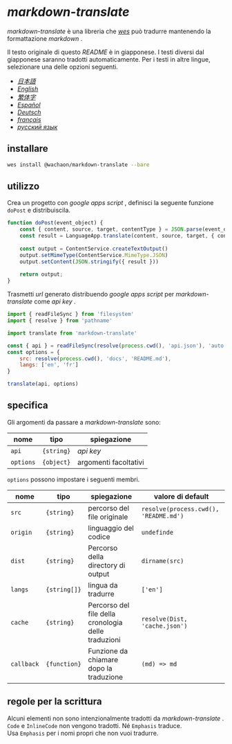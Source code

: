 # *markdown-translate*

*markdown-translate* è una libreria che [*wes*](https://github.com/wachaon/wes) può tradurre mantenendo la formattazione *markdown* .

Il testo originale di questo *README* è in giapponese. I testi diversi dal giapponese saranno tradotti automaticamente. Per i testi in altre lingue, selezionare una delle opzioni seguenti.

*   [*日本語*](/README.md)
*   [*English*](/docs/README.en.md)
*   [*繁体字*](/docs/README.zh-TW.md)
*   [*Español*](/docs/README.es.md)
*   [*Deutsch*](/docs/README.de.md)
*   [*français*](/docs/README.fr.md)
*   [*русский язык*](/docs/README.ru.md)

## installare

```sh
wes install @wachaon/markdown-translate --bare
```

## utilizzo

Crea un progetto con *google apps script* , definisci la seguente funzione `doPost` e distribuiscila.

```javascript
function doPost(event_object) {
    const { content, source, target, contentType } = JSON.parse(event_object.postData.getDataAsString())
    const result = LanguageApp.translate(content, source, target, { contentType })
 
    const output = ContentService.createTextOutput()
    output.setMimeType(ContentService.MimeType.JSON)
    output.setContent(JSON.stringify({ result }))
 
    return output;
}
```

Trasmetti *url* generato distribuendo *google apps script* per *markdown-translate* come *api key* .

```javascript
import { readFileSync } from 'filesystem'
import { resolve } from 'pathname'

import translate from 'markdown-translate'

const { api } = readFileSync(resolve(process.cwd(), 'api.json'), 'auto')
const options = {
    src: resolve(process.cwd(), 'docs', 'README.md'),
    langs: ['en', 'fr']
}

translate(api, options)
```

## specifica

Gli argomenti da passare a *markdown-translate* sono:

| nome      | tipo       | spiegazione           |
| --------- | ---------- | --------------------- |
| `api`     | `{string}` | *api key*             |
| `options` | `{object}` | argomenti facoltativi |

`options` possono impostare i seguenti membri.

| nome       | tipo         | spiegazione                                         | valore di default                     |
| ---------- | ------------ | --------------------------------------------------- | ------------------------------------- |
| `src`      | `{string}`   | percorso del file originale                         | `resolve(process.cwd(), 'README.md')` |
| `origin`   | `{string}`   | linguaggio del codice                               | `undefinde`                           |
| `dist`     | `{string}`   | Percorso della directory di output                  | `dirname(src)`                        |
| `langs`    | `{string[]}` | lingua da tradurre                                  | `['en']`                              |
| `cache`    | `{string}`   | Percorso del file della cronologia delle traduzioni | `resolve(Dist, 'cache.json')`         |
| `callback` | `{function}` | Funzione da chiamare dopo la traduzione             | `(md) => md`                          |

## regole per la scrittura

Alcuni elementi non sono intenzionalmente tradotti da *markdown-translate* . `Code` e `InlineCode` non vengono tradotti. Né `Emphasis` traduce.\
Usa `Emphasis` per i nomi propri che non vuoi tradurre.
